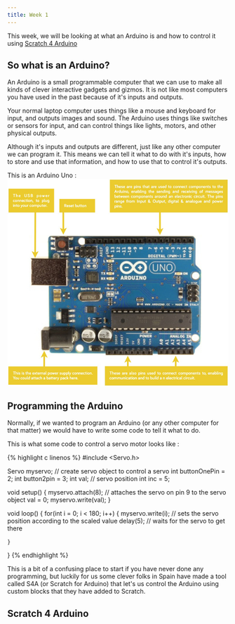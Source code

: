 ```yaml
---
title: Week 1
---
```


This week, we will be looking at what an Arduino is and how to control it using <a href="http://s4a.cat">Scratch 4 Arduino</a>


## So what is an Arduino?

An Arduino is a small programmable computer that we can use to make all kinds of clever interactive gadgets and gizmos. It is not like most computers you have used in the past because of it's inputs and outputs.

Your normal laptop computer uses things like a mouse and keyboard for input, and outputs images and sound. The Arduino uses things like switches or sensors for input, and can control things like lights, motors, and other physical outputs. 

Although it's inputs and outputs are different, just like any other computer we can program it. This means we can tell it what to do with it's inputs, how to store and use that information, and how to use that to control it's outputs.

This is an Arduino Uno :
![Arduino Uno](/img/ArduinoDiagram.png "An Arduino Uno")


## Programming the Arduino

Normally, if we wanted to program an Arduino (or any other computer for that matter) we would have to write some code to tell it what to do. 

This is what some code to control a servo motor looks like :

{% highlight c linenos %}
#include <Servo.h>
 
Servo myservo;         // create servo object to control a servo
int buttonOnePin = 2;
int button2pin = 3;
int val;               // servo position
int inc = 5;
 
void setup()
{
  myservo.attach(8);   // attaches the servo on pin 9 to the servo object
  val = 0; 
  myservo.write(val);
}
 
void loop()
{
  for(int i = 0; i < 180; i++)
  { 
    myservo.write(i);                 // sets the servo position according to the scaled value
    delay(5);                         // waits for the servo to get there

    }
}
{% endhighlight %}

This is a bit of a confusing place to start if you have never done any programming, but luckily for us some clever folks in Spain have made a tool called S4A (or Scratch for Arduino) that let's us control the Arduino using custom blocks that they have added to Scratch.


## Scratch 4 Arduino
